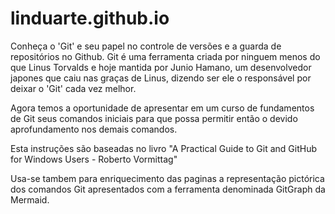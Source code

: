 # linduarte.github.io
Conheça o 'Git' e seu papel no controle de versões e a guarda de repositórios no Github.
Git é uma ferramenta criada por ninguem menos do que Linus Torvalds e hoje mantida por Junio Hamano, um desenvolvedor japones que caiu nas graças de Linus, dizendo ser ele o responsável por deixar o 'Git' cada vez melhor.

Agora temos a oportunidade de apresentar em um curso de fundamentos de Git seus comandos iniciais para que possa permitir então o devido aprofundamento nos demais comandos.

Esta instruções são baseadas no livro "A Practical Guide to Git and GitHub for Windows Users - Roberto Vormittag"

Usa-se tambem para enriquecimento das paginas a representação pictórica dos comandos Git apresentados com a ferramenta denominada GitGraph da Mermaid.
